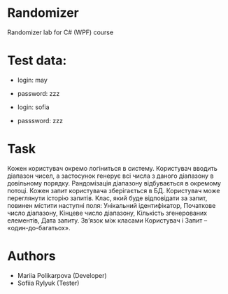 # Randomizer
Randomizer lab for C# (WPF) course

# Test data:

- login: may
- password: zzz

- login: sofia
- passsword: zzz

# Task

  Кожен користувач окремо логіниться в систему.
  Користувач вводить діапазон чисел, а застосунок генерує всі числа з даного діапазону в довільному порядку. Рандомізація діапазону відбувається в окремому потоці. 
  Кожен запит користувача зберігається в БД. Користувач може переглянути історію запитів.
  Клас, який буде відповідати за запит, повинен містити наступні поля: Унікальний ідентифікатор, Початкове число діапазону, Кінцеве число діапазону, Кількість згенерованих елементів, Дата запиту.
  Зв’язок між класами Користувач і Запит – «один-до-багатьох».

# Authors

- Mariia Polikarpova (Developer)
- Sofiia Rylyuk (Tester)
